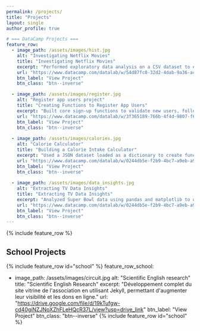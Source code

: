 ```yaml
---
permalink: /projects/
title: "Projects"
layout: single
author_profile: true

# === DataCamp Projects ===
feature_row:
  - image_path: /assets/images/hist.jpg
    alt: "Investigating Netflix Movies"
    title: "Investigating Netflix Movies"
    excerpt: "Performed exploratory data analysis on a CSV dataset to explore trends in movies from the 1990s."
    url: "https://www.datacamp.com/datalab/w/54d87fc0-32d2-4dab-9a36-ac2527552262/edit"
    btn_label: "View Project"
    btn_class: "btn--inverse"

  - image_path: /assets/images/register.jpg
    alt: "Register app users project"
    title: "Creating Functions to Register App Users"
    excerpt: "Built core sign-up functions to validate new users, following the sub-project guidelines."
    url: "https://www.datacamp.com/datalab/w/3f365189-766b-4f4d-9807-f63e5e7c5955/edit"
    btn_label: "View Project"
    btn_class: "btn--inverse"
    
  - image_path: /assets/images/calories.jpg
    alt: "Calorie Calculator"
    title: "Building a Calorie Intake Calculator"
    excerpt: "Used a JSON dataset loaded as a dictionary to create functions calculating total nutritional values."
    url: "https://www.datacamp.com/datalab/w/0244db5e-f2b9-4bc7-a9eb-a924fb23c52a/edit"
    btn_label: "View Project"
    btn_class: "btn--inverse"
  
  - image_path: /assets/images/data_insights.jpg
    alt: "Extracting TV Data Insights"
    title: "Extracting TV Data Insights"
    excerpt: "Analyzed Super Bowl data using pandas and matplotlib to uncover insights about viewership and halftime shows."
    url: "https://www.datacamp.com/datalab/w/0244db5e-f2b9-4bc7-a9eb-a924fb23c52a/edit"
    btn_label: "View Project"
    btn_class: "btn--inverse"
---
```


{% include feature_row %}

## School Projects

{% include feature_row id="school" %}
feature_row_school:
  - image_path: /assets/images/circuit.jpg
    alt: "Scientific English research"
    title: "Scientific English Research"
    excerpt: "Développement complet du site vitrine de l'association en utilisant Jekyll, permettant d'augmenter leur visibilité et les dons en ligne."
    url: "https://drive.google.com/file/d/19kTufgw-cd40giNZJNoXZhFLeHQcR37L/view?usp=drive_link"
    btn_label: "View Project"
    btn_class: "btn--inverse"
{% include feature_row id="school" %}
